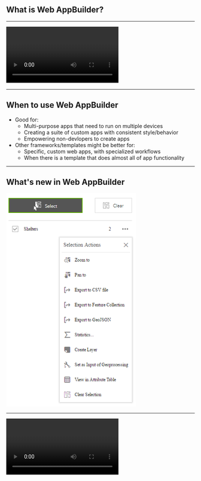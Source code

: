 <!-- .slide: data-background="reveal.js/img/bg-2.png" -->
## What is Web AppBuilder?


---

<video controls loop>
<source src="img/wab-runthrough-quick.mp4" type="video/mp4">
Your browser does not support the video tag.
</video>

---

## When to use Web AppBuilder

- Good for:
  - Multi-purpose apps that need to run on multiple devices
  - Creating a suite of custom apps with consistent style/behavior
  - Empowering non-devlopers to create apps
- Other frameworks/templates might be better for:
  - Specific, custom web apps, with specialized workflows
  - When there is a template that does almost all of app functionality

---

## What's new in Web AppBuilder

![Feature Actions](img/feature-actions.png)

---

<video autoplay loop controls>
<source src="img/wab-3d.mp4" type="video/mp4">
Your browser does not support the video tag.
</video>

